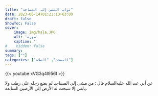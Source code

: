 ```yaml
---
title: "ثواب المشي إلى المساجد"
date: 2023-06-14T01:21:13+03:00
draft: false
ShowToc: False
cover:
    image: img/hala.JPG
    alt: 'صورة'
    caption: ''
#    hidden: false
summary: 
tags: [""]
categories: ["المسجد", "الصلاة"]
---
```

{{< youtube xVG3q4I956I >}}  




عن أبي عبد الله عليه‌السلام قال : من مشى إلى المساجد لم يضع
رجله على رطب ولا يابس إلا سبحت له الأرض إلى الأرضين السابعة.

